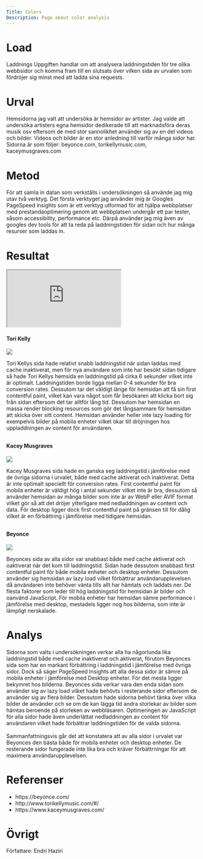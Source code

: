 ```yaml
---
Title: Colors
Description: Page about color analysis
---
```


<div class="main-text">
    <span class="underline"><h1>Load</h1></span>
    <div class="text">
        <p>Laddnings Uppgiften handlar om att analysera laddningstiden för tre olika webbsidor och komma fram till en slutsats över vilken sida av urvalen som fördröjer sig minst med att ladda sina requests.</p>
    </div>
    <h1>Urval</h1>
    <div class="text">
        <p>Hemsidorna jag valt att undersöka är hemsidor av artister. Jag valde att undersöka artisters egna hemsidor dedikerade till att marknadsföra deras musik osv eftersom de med stor sannolikhet använder sig av en del videos och bilder. Videos och bilder är en stor anledning till varför många sidor har. Sidorna är som följer: beyonce.com, torikellymusic.com, kaceymusgraves.com</p>
    </div>
    <h1>Metod</h1>
    <div class="text">
        <p>För att samla in datan som verkställs i undersökningen så använde jag mig utav två verktyg. Det första verktyget jag använder mig är Googles PageSpeed insights som är ett verktyg utformad för att hjälpa webbplatser med prestandaoptimering genom att webbplatsen undergår ett par tester, såsom accessibility, performance etc. Därpå använder jag mig även av googles dev tools för att ta reda på laddningstiden för sidan och hur många resurser som laddas in.</p>
    </div>
    <h1>Resultat</h1>
    <div class="wrapper-result">
    <iframe class="data-show" src="https://docs.google.com/spreadsheets/d/e/2PACX-1vSOudrZeHuyezC-QjH8E0J8W0hF8u6vorOm9K_vPZGieh2mrzMHObawMOyQVcSv3UjIfKtwMm0PMKvK/pubhtml?gid=0&amp;single=true&amp;widget=true&amp;headers=false"></iframe>
        <div class="result-container">
            <div class="result-title">
                <h4>Tori Kelly</h4>
            </div>
            <img class="result-img" src="../assets/img/tori.png">
            <div class="result-fonts">
                <p>Tori Kellys sida hade relativt snabb laddningstid när sidan laddas med cache inaktiverat, men för nya användare som inte har besökt sidan tidigare så hade Tori Kellys hemsida en laddningstid på cirka 6 sekunder vilket inte är optimalt. Laddningstiden borde ligga mellan 0-4 sekunder för bra conversion rates. Dessutom tar det väldigt länge för hemsidan att få sin first contentful paint, vilket kan vara något som får besökaren att klicka bort sig från sidan eftersom det tar alltför lång tid. Dessutom har hemsidan en massa render blocking resources som gör det långsammare för hemsidan att skicka över sitt content. Hemsidan använder heller inte lazy loading för exempelvis bilder på mobila enheter vilket ökar till dröjningen hos uppladdningen av content för användaren.</p>
            </div>
        </div>
        <div class="result-container2">
            <div class="result-title">
                <h4 style="margin-top: 30px;">Kacey Musgraves</h4>
            </div>
            <img class="result-img" src="../assets/img/kacey.png">
            <div class="result-fonts">
                <p>Kacey Musgraves sida hade en ganska seg laddningstid i jämförelse med de övriga sidorna i urvalet, både med cache aktiverat och inaktiverat. Detta är inte optimalt speciellt för conversion rates. First contentful paint för mobila enheter är väldigt hög i antal sekunder vilket inte är bra, dessutom så använder hemsidan av många bilder som inte är av WebP eller AVIF format vilket gör så att det dröjer ytterligare med nedladdningen av content och data. För desktop ligger dock first contentful paint på gränsen till för dålig vilket är en förbättring i jämförelse med tidigare hemsidan.</p>
            </div>
        </div>
        <div class="result-container2">
            <div class="result-title">
                <h4 style="margin-top: 30px;">Beyonce</h4>
            </div>
            <img class="result-img" src="../assets/img/bey.png">
            <div class="result-fonts">
                <p>Beyonces sida av alla sidor var snabbast både med cache aktiverat och oaktiverat när det kom till laddningstid. Sidan hade dessutom snabbast first contentful paint för både mobila enheter och desktop enheter. Dessutom använder sig hemsidan av lazy load vilket förbättrar användarupplevelsen då användaren inte behöver vänta tills allt har hämtats och laddats ner. De flesta faktorer som leder till hög laddningstid för hemsidan är bilder och oanvänd JavaScript. För mobila enheter har hemsidan sämre performance i jämförelse med desktop, mestadels ligger nog hos bilderna, som inte är lämpligt nerskalade.</p>
            </div>
        </div>
    </div>
    <h1>Analys</h1>
    <div class="text">
        <p>Sidorna som valts i undersökningen verkar alla ha någorlunda lika laddningstid både med cache inaktiverat och aktiverat, förutom Beyonces sida som har en markant förbättring i laddningstid i jämförelse med övriga sidor. Dock så säger PageSpeed Insights att alla dessa sidor är sämre på mobila enheter i jämförelse med Desktop enheter. För det mesta ligger bekymret hos bilderna. Beyonces sida verkar vara den enda sidan som använder sig av lazy load vilket hade behövts i resterande sidor eftersom de använder sig av flera bilder. Dessutom hade sidorna behövt tänka över vilka bilder de använder och se om de kan lägga tid andra storlekar av bilder som hämtas beroende på storleken av webbläsaren. Optimeringen av JavaScript för alla sidor hade även underlättat nedladdningen av content för användaren vilket hade förbättrar laddningstiden för de valda sidorna.<br><br>
        Sammanfattningsvis går det att konstatera att av alla sidor i urvalet var Beyonces den bästa både för mobila enheter och desktop enheter. De resterande sidor fungerade inte lika bra och kräver förbättrníngar för att maximera användarupplevelsen.</p>
    </div>
    <h1>Referenser</h1>
    <div class="text">
        <ul class="reference-list">
            <li><a src="https://beyonce.com/">https://beyonce.com/</a></li>
            <li><a src="http://www.torikellymusic.com/#/">http://www.torikellymusic.com/#/</a></li>
            <li><a src="https://www.kaceymusgraves.com/">https://www.kaceymusgraves.com/</a></li>
        </ul>
    </div>
    <h1>Övrigt</h1>
    <div class="text">
    <p>Författare: Endri Haziri</p>
    </div>
    </div>
    
</div>